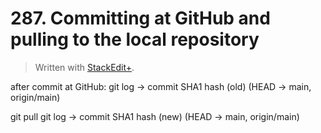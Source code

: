 # 287. Committing at GitHub and pulling to the local repository


> Written with [StackEdit+](https://stackedit.net/).



after commit at GitHub:
git log ->
commit SHA1 hash (old) (HEAD -> main, origin/main)

git pull
git log -> 
commit SHA1 hash (new) (HEAD -> main, origin/main)
<!--stackedit_data:
eyJoaXN0b3J5IjpbLTQ2MjIzMzg0MSw0ODEyMzk1MjEsMTQ4Mz
k3NDY1Nl19
-->